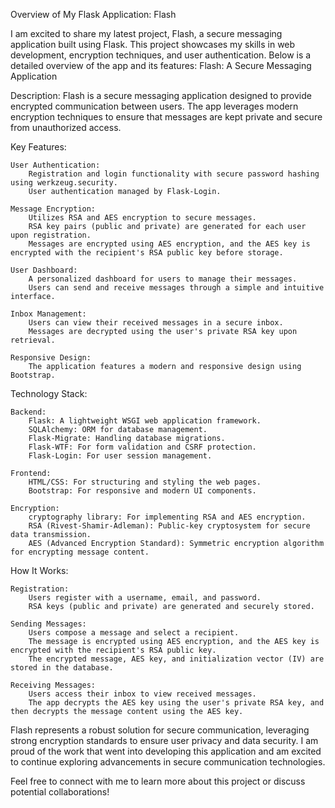 Overview of My Flask Application: Flash

I am excited to share my latest project, Flash, a secure messaging application built using Flask. This project showcases my skills in web development, encryption techniques, and user authentication. Below is a detailed overview of the app and its features:
Flash: A Secure Messaging Application

Description:
Flash is a secure messaging application designed to provide encrypted communication between users. The app leverages modern encryption techniques to ensure that messages are kept private and secure from unauthorized access.

Key Features:

    User Authentication:
        Registration and login functionality with secure password hashing using werkzeug.security.
        User authentication managed by Flask-Login.

    Message Encryption:
        Utilizes RSA and AES encryption to secure messages.
        RSA key pairs (public and private) are generated for each user upon registration.
        Messages are encrypted using AES encryption, and the AES key is encrypted with the recipient's RSA public key before storage.

    User Dashboard:
        A personalized dashboard for users to manage their messages.
        Users can send and receive messages through a simple and intuitive interface.

    Inbox Management:
        Users can view their received messages in a secure inbox.
        Messages are decrypted using the user's private RSA key upon retrieval.

    Responsive Design:
        The application features a modern and responsive design using Bootstrap.

Technology Stack:

    Backend:
        Flask: A lightweight WSGI web application framework.
        SQLAlchemy: ORM for database management.
        Flask-Migrate: Handling database migrations.
        Flask-WTF: For form validation and CSRF protection.
        Flask-Login: For user session management.

    Frontend:
        HTML/CSS: For structuring and styling the web pages.
        Bootstrap: For responsive and modern UI components.

    Encryption:
        cryptography library: For implementing RSA and AES encryption.
        RSA (Rivest-Shamir-Adleman): Public-key cryptosystem for secure data transmission.
        AES (Advanced Encryption Standard): Symmetric encryption algorithm for encrypting message content.

How It Works:

    Registration:
        Users register with a username, email, and password.
        RSA keys (public and private) are generated and securely stored.

    Sending Messages:
        Users compose a message and select a recipient.
        The message is encrypted using AES encryption, and the AES key is encrypted with the recipient's RSA public key.
        The encrypted message, AES key, and initialization vector (IV) are stored in the database.

    Receiving Messages:
        Users access their inbox to view received messages.
        The app decrypts the AES key using the user's private RSA key, and then decrypts the message content using the AES key.

Flash represents a robust solution for secure communication, leveraging strong encryption standards to ensure user privacy and data security. I am proud of the work that went into developing this application and am excited to continue exploring advancements in secure communication technologies.

Feel free to connect with me to learn more about this project or discuss potential collaborations!
